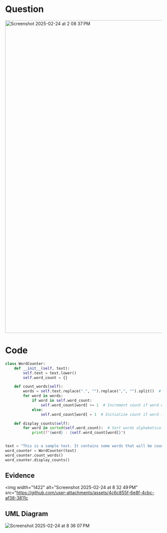 # Question
<img width="1003" alt="Screenshot 2025-02-24 at 2 08 37 PM" src="https://github.com/user-attachments/assets/fd4a69f6-c77f-4cc1-a6a3-091907663575" />


# Code 
```.py
class WordCounter:
    def __init__(self, text):
        self.text = text.lower()  
        self.word_count = {}

    def count_words(self):
        words = self.text.replace(".", "").replace(",", "").split()  # Remove punctuation and split words
        for word in words:
            if word in self.word_count:
                self.word_count[word] += 1  # Increment count if word exists
            else:
                self.word_count[word] = 1  # Initialize count if word is new

    def display_counts(self):
        for word in sorted(self.word_count):  # Sort words alphabetically
            print(f"{word} : {self.word_count[word]}")


text = "This is a sample text. It contains some words that will be counted."
word_counter = WordCounter(text)
word_counter.count_words()
word_counter.display_counts()


```
## Evidence

<img width="1422" alt="Screenshot 2025-02-24 at 8 32 49 PM" src="https://github.com/user-attachments/assets/4c6c855f-6e8f-4cbc-af38-3811c
  
  ## UML Diagram

 
![Screenshot 2025-02-24 at 8 36 07 PM](https://github.com/user-attachments/assets/1b00236c-f72d-41a3-8f2c-db1c119dba8a)
